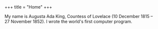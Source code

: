 +++
title = "Home"
+++

My name is Augusta Ada King, Countess of Lovelace (10 December 1815 – 27 November 1852). I wrote the world's first computer program.

